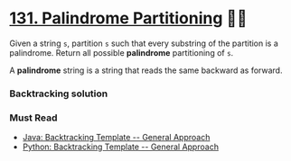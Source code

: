 # [131. Palindrome Partitioning](https://leetcode.com/problems/palindrome-partitioning/) 🌟🌟

Given a string `s`, partition `s` such that every substring of the partition is a palindrome. Return all possible **palindrome** partitioning of `s`.

A **palindrome** string is a string that reads the same backward as forward.

### Backtracking solution

<!-- TODO: code & Approach here -->

### Must Read

-   [Java: Backtracking Template -- General Approach](https://leetcode.com/problems/palindrome-partitioning/discuss/182307/Java%3A-Backtracking-Template-General-Approach)
-   [Python: Backtracking Template -- General Approach](https://leetcode.com/problems/palindrome-partitioning/discuss/182310/Python%3A-Backtracking-Template-General-Approach)
